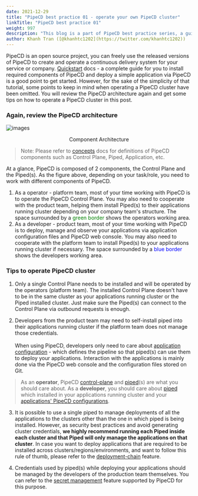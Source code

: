 ```yaml
---
date: 2021-12-29
title: "PipeCD best practice 01 - operate your own PipeCD cluster"
linkTitle: "PipeCD best practice 01"
weight: 997
description: "This blog is a part of PipeCD best practice series, a guideline for you to operate your own PipeCD cluster."
author: Khanh Tran ([@khanhtc1202](https://twitter.com/khanhtc1202))
---
```


PipeCD is an open source project, you can freely use the released versions of PipeCD to create and operate a continuous delivery system for your service or company. [Quickstart](/docs/quickstart/) docs - a complete guide for you to install required components of PipeCD and deploy a simple application via PipeCD is a good point to get started. However, for the sake of the simplicity of that tutorial, some points to keep in mind when operating a PipeCD cluster have been omitted. You will review the PipeCD architecture again and get some tips on how to operate a PipeCD cluster in this post.

### Again, review the PipeCD architecture

![images](/images/architecture-overview-with-roles.png)
<p style="text-align: center;">
Component Architecture
</p>

> Note: Please refer to [concepts](/docs/concepts/) docs for definitions of PipeCD components such as Control Plane, Piped, Application, etc.

At a glance, PipeCD is composed of 2 components, the Control Plane and the Piped(s). As the figure above, depending on your task/role, you need to work with different components of PipeCD.

1. As a operator - platform team, most of your time working with PipeCD is to operate the PipeCD Control Plane. You may also need to cooperate with the product team, helping them install Piped(s) to their applications running cluster depending on your company team's structure. The space surrounded by a <span style="color: green;">green border</span> shows the operators working area.
2. As a developer - product team, most of your time working with PipeCD is to deploy, manage and observe your applications via application configuration files and PipeCD web console. You may also need to cooperate with the platform team to install Piped(s) to your applications running cluster if necessary. The space surrounded by a <span style="color: blue;">blue border</span> shows the developers working area.

### Tips to operate PipeCD cluster

1. Only a single Control Plane needs to be installed and will be operated by the operators (platform team). The installed Control Plane doesn't have to be in the same cluster as your applications running cluster or the Piped installed cluster. Just make sure the Piped(s) can connect to the Control Plane via outbound requests is enough.

2. Developers from the product team may need to self-install piped into their applications running cluster if the platform team does not manage those credentials.\
\
When using PipeCD, developers only need to care about [application configuration](/docs/user-guide/adding-an-application/) - which defines the pipeline so that piped(s) can use them to deploy your applications. Interaction with the applications is mainly done via the PipeCD web console and the configuration files stored on Git.

> As an __operator__, PipeCD [control-plane](/docs/operator-manual/control-plane/) and [piped](/docs/operator-manual/piped/)(s) are what you should care about. As a __developer__, you should care about [piped](/docs/operator-manual/piped/) which installed in your applications running cluster and your [applications' PipeCD configurations](/docs/user-guide/adding-an-application/).

3. It is possible to use a single piped to manage deployments of all the applications to the clusters other than the one in which piped is being installed. However, as security best practices and avoid generating cluster credentials, __we highly recommend running each Piped inside each cluster and that Piped will only manage the applications on that cluster__. In case you want to deploy applications that are required to be installed across clusters/regions/environments, and want to follow this rule of thumb, please refer to the [deployment-chain](/docs/user-guide/deployment-chain/) feature.

4. Credentials used by piped(s) while deploying your applications should be managed by the developers of the production team themselves. You can refer to the [secret management](/docs/user-guide/secret-management/) feature supported by PipeCD for this purpose.
